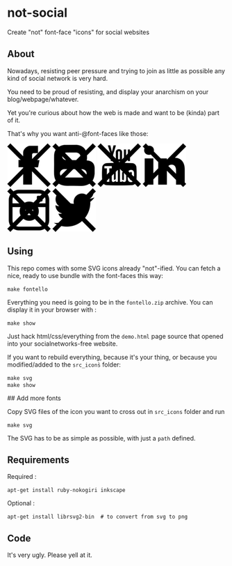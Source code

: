 # not-social

Create "not" font-face "icons" for social websites

## About

Nowadays, resisting peer pressure and trying to join as little as possible any kind of social network is very hard.

You need to be proud of resisting, and display your anarchism on your blog/webpage/whatever.

Yet you're curious about how the web is made and want to be (kinda) part of it.

That's why you want anti-@font-faces like those:

![not-facebook](https://raw.githubusercontent.com/conchyliculture/not-social/master/build/png/not-facebooksvg.png)
![not-blogger](https://raw.githubusercontent.com/conchyliculture/not-social/master/build/png/not-blogger.png)
![not-youtube](https://raw.githubusercontent.com/conchyliculture/not-social/master/build/png/not-youtube.png)
![not-linkedin](https://raw.githubusercontent.com/conchyliculture/not-social/master/build/png/not-linkedin.png)
![not-instagram](https://raw.githubusercontent.com/conchyliculture/not-social/master/build/png/not-instagram-empty.png)
![not-twitter](https://raw.githubusercontent.com/conchyliculture/not-social/master/build/png/not-twitter-bird.png)

## Using

This repo comes with some SVG icons already "not"-ified. You can fetch a nice, ready to use bundle with the font-faces this way:

    make fontello

Everything you need is going to be in the `fontello.zip` archive. You can display it in your browser with :

    make show

Just hack html/css/everything from the `demo.html` page source that opened into your socialnetworks-free website.

If you want to rebuild everything, because it's your thing, or because you modified/added to the `src_icons̀` folder:

    make svg
    make show


## Add more fonts

Copy SVG files of the icon you want to cross out in `src_icons` folder and run

    make svg

The SVG has to be as simple as possible, with just a `path` defined.

## Requirements

Required : 

    apt-get install ruby-nokogiri inkscape 

Optional :

    apt-get install librsvg2-bin  # to convert from svg to png

## Code

It's very ugly. Please yell at it.
